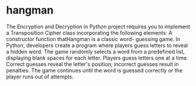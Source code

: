# hangman
The Encryption and Decryption in Python project requires you to
implement a Transposition Cipher class incorporating the following
elements: A constructor function thatHangman is a classic word-
guessing game. In Python, developers create a program where players
guess letters to reveal a hidden word. The game randomly selects a
word from a predefined list, displaying blank spaces for each letter.
Players guess letters one at a time. Correct guesses reveal the letter's
position; incorrect guesses result in penalties. The game continues
until the word is guessed correctly or the player runs out of attempts.
